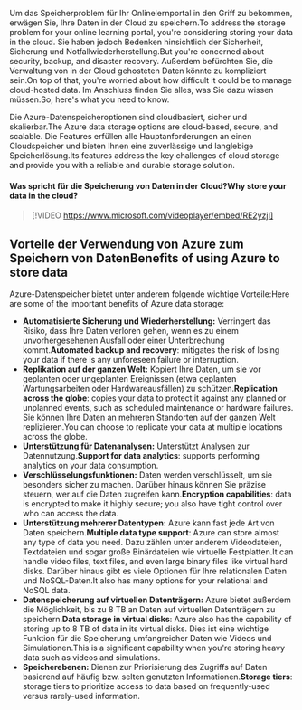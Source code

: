 <span data-ttu-id="edc22-101">Um das Speicherproblem für Ihr Onlinelernportal in den Griff zu bekommen, erwägen Sie, Ihre Daten in der Cloud zu speichern.</span><span class="sxs-lookup"><span data-stu-id="edc22-101">To address the storage problem for your online learning portal, you're considering storing your data in the cloud.</span></span> <span data-ttu-id="edc22-102">Sie haben jedoch Bedenken hinsichtlich der Sicherheit, Sicherung und Notfallwiederherstellung.</span><span class="sxs-lookup"><span data-stu-id="edc22-102">But you're concerned about security, backup, and disaster recovery.</span></span> <span data-ttu-id="edc22-103">Außerdem befürchten Sie, die Verwaltung von in der Cloud gehosteten Daten könnte zu kompliziert sein.</span><span class="sxs-lookup"><span data-stu-id="edc22-103">On top of that, you're worried about how difficult it could be to manage cloud-hosted data.</span></span> <span data-ttu-id="edc22-104">Im Anschluss finden Sie alles, was Sie dazu wissen müssen.</span><span class="sxs-lookup"><span data-stu-id="edc22-104">So, here's what you need to know.</span></span>

<span data-ttu-id="edc22-105">Die Azure-Datenspeicheroptionen sind cloudbasiert, sicher und skalierbar.</span><span class="sxs-lookup"><span data-stu-id="edc22-105">The Azure data storage options are cloud-based, secure, and scalable.</span></span> <span data-ttu-id="edc22-106">Die Features erfüllen alle Hauptanforderungen an einen Cloudspeicher und bieten Ihnen eine zuverlässige und langlebige Speicherlösung.</span><span class="sxs-lookup"><span data-stu-id="edc22-106">Its features address the key challenges of cloud storage and provide you with a reliable and durable storage solution.</span></span>

#### <a name="why-store-your-data-in-the-cloud"></a><span data-ttu-id="edc22-107">Was spricht für die Speicherung von Daten in der Cloud?</span><span class="sxs-lookup"><span data-stu-id="edc22-107">Why store your data in the cloud?</span></span>

> [!VIDEO https://www.microsoft.com/videoplayer/embed/RE2yzjI]

## <a name="benefits-of-using-azure-to-store-data"></a><span data-ttu-id="edc22-108">Vorteile der Verwendung von Azure zum Speichern von Daten</span><span class="sxs-lookup"><span data-stu-id="edc22-108">Benefits of using Azure to store data</span></span>

<span data-ttu-id="edc22-109">Azure-Datenspeicher bietet unter anderem folgende wichtige Vorteile:</span><span class="sxs-lookup"><span data-stu-id="edc22-109">Here are some of the important benefits of Azure data storage:</span></span>

- <span data-ttu-id="edc22-110">**Automatisierte Sicherung und Wiederherstellung:** Verringert das Risiko, dass Ihre Daten verloren gehen, wenn es zu einem unvorhergesehenen Ausfall oder einer Unterbrechung kommt.</span><span class="sxs-lookup"><span data-stu-id="edc22-110">**Automated backup and recovery**: mitigates the risk of losing your data if there is any unforeseen failure or interruption.</span></span>
- <span data-ttu-id="edc22-111">**Replikation auf der ganzen Welt:** Kopiert Ihre Daten, um sie vor geplanten oder ungeplanten Ereignissen (etwa geplanten Wartungsarbeiten oder Hardwareausfällen) zu schützen.</span><span class="sxs-lookup"><span data-stu-id="edc22-111">**Replication across the globe**: copies your data to protect it against any planned or unplanned events, such as scheduled maintenance or hardware failures.</span></span> <span data-ttu-id="edc22-112">Sie können Ihre Daten an mehreren Standorten auf der ganzen Welt replizieren.</span><span class="sxs-lookup"><span data-stu-id="edc22-112">You can choose to replicate your data at multiple locations across the globe.</span></span>
- <span data-ttu-id="edc22-113">**Unterstützung für Datenanalysen:** Unterstützt Analysen zur Datennutzung.</span><span class="sxs-lookup"><span data-stu-id="edc22-113">**Support for data analytics**: supports performing analytics on your data consumption.</span></span>
- <span data-ttu-id="edc22-114">**Verschlüsselungsfunktionen:** Daten werden verschlüsselt, um sie besonders sicher zu machen. Darüber hinaus können Sie präzise steuern, wer auf die Daten zugreifen kann.</span><span class="sxs-lookup"><span data-stu-id="edc22-114">**Encryption capabilities**: data is encrypted to make it highly secure; you also have tight control over who can access the data.</span></span>
- <span data-ttu-id="edc22-115">**Unterstützung mehrerer Datentypen:** Azure kann fast jede Art von Daten speichern.</span><span class="sxs-lookup"><span data-stu-id="edc22-115">**Multiple data type support**: Azure can store almost any type of data you need.</span></span> <span data-ttu-id="edc22-116">Dazu zählen unter anderem Videodateien, Textdateien und sogar große Binärdateien wie virtuelle Festplatten.</span><span class="sxs-lookup"><span data-stu-id="edc22-116">It can handle video files, text files, and even large binary files like virtual hard disks.</span></span> <span data-ttu-id="edc22-117">Darüber hinaus gibt es viele Optionen für Ihre relationalen Daten und NoSQL-Daten.</span><span class="sxs-lookup"><span data-stu-id="edc22-117">It also has many options for your relational and NoSQL data.</span></span>
- <span data-ttu-id="edc22-118">**Datenspeicherung auf virtuellen Datenträgern:** Azure bietet außerdem die Möglichkeit, bis zu 8 TB an Daten auf virtuellen Datenträgern zu speichern.</span><span class="sxs-lookup"><span data-stu-id="edc22-118">**Data storage in virtual disks**: Azure also has the capability of storing up to 8 TB of data in its virtual disks.</span></span> <span data-ttu-id="edc22-119">Dies ist eine wichtige Funktion für die Speicherung umfangreicher Daten wie Videos und Simulationen.</span><span class="sxs-lookup"><span data-stu-id="edc22-119">This is a significant capability when you're storing heavy data such as videos and simulations.</span></span>
- <span data-ttu-id="edc22-120">**Speicherebenen:** Dienen zur Priorisierung des Zugriffs auf Daten basierend auf häufig bzw. selten genutzten Informationen.</span><span class="sxs-lookup"><span data-stu-id="edc22-120">**Storage tiers**: storage tiers to prioritize access to data based on frequently-used versus rarely-used information.</span></span>